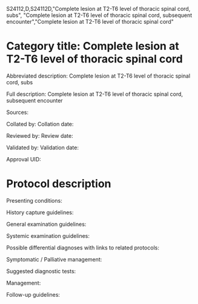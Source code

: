 S24112,D,S24112D,"Complete lesion at T2-T6 level of thoracic spinal cord, subs", "Complete lesion at T2-T6 level of thoracic spinal cord, subsequent encounter","Complete lesion at T2-T6 level of thoracic spinal cord"
# Category title: Complete lesion at T2-T6 level of thoracic spinal cord

Abbreviated description: Complete lesion at T2-T6 level of thoracic spinal cord, subs

Full description: Complete lesion at T2-T6 level of thoracic spinal cord, subsequent encounter

Sources:

Collated by:
Collation date:

Reviewed by:
Review date:

Validated by:
Validation date:

Approval UID:

# Protocol description

Presenting conditions:

History capture guidelines:

General examination guidelines:

Systemic examination guidelines:

Possible differential diagnoses with links to related protocols:

Symptomatic / Palliative management:

Suggested diagnostic tests:

Management:

Follow-up guidelines:

